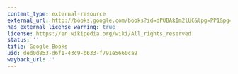 ```yaml
---
content_type: external-resource
external_url: http://books.google.com/books?id=dPUBAkIm2lUC&lpg=PP1&pg=PA85#v=onepage&q&f=false
has_external_license_warning: true
license: https://en.wikipedia.org/wiki/All_rights_reserved
status: ''
title: Google Books
uid: ded0d853-d6f1-43c9-b633-f791e5660ca9
wayback_url: ''
---
```

